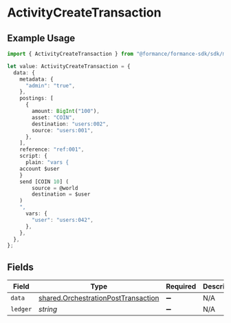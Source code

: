 # ActivityCreateTransaction

## Example Usage

```typescript
import { ActivityCreateTransaction } from "@formance/formance-sdk/sdk/models/shared";

let value: ActivityCreateTransaction = {
  data: {
    metadata: {
      "admin": "true",
    },
    postings: [
      {
        amount: BigInt("100"),
        asset: "COIN",
        destination: "users:002",
        source: "users:001",
      },
    ],
    reference: "ref:001",
    script: {
      plain: "vars {
    account $user
    }
    send [COIN 10] (
    	source = @world
    	destination = $user
    )
    ",
      vars: {
        "user": "users:042",
      },
    },
  },
};
```

## Fields

| Field                                                                                             | Type                                                                                              | Required                                                                                          | Description                                                                                       |
| ------------------------------------------------------------------------------------------------- | ------------------------------------------------------------------------------------------------- | ------------------------------------------------------------------------------------------------- | ------------------------------------------------------------------------------------------------- |
| `data`                                                                                            | [shared.OrchestrationPostTransaction](../../../sdk/models/shared/orchestrationposttransaction.md) | :heavy_minus_sign:                                                                                | N/A                                                                                               |
| `ledger`                                                                                          | *string*                                                                                          | :heavy_minus_sign:                                                                                | N/A                                                                                               |